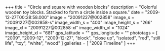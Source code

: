 +++
title = "Circle and square with wooden blocks"
description = "Colorful wooden toy blocks. Stacked to form a circle inside a square."
date = "2009-12-27T00:28:58.000"
image = "20091227@002858"
image_s = "20091227@002858-s"
image_width_s = "400"
image_height_s = "266"
image_xl = "20091227@002858-xl"
image_width_xl = "1024"
image_height_xl = "681"
gps_latitude = ""
gps_longitude = ""
phototags = [ "2009", "2009-12", "2009-12-27", "block", "close up", "isolated", "red", "still life", "toy", "white", "wood" ]
galleries = [ "2009 Timeline" ]
+++
